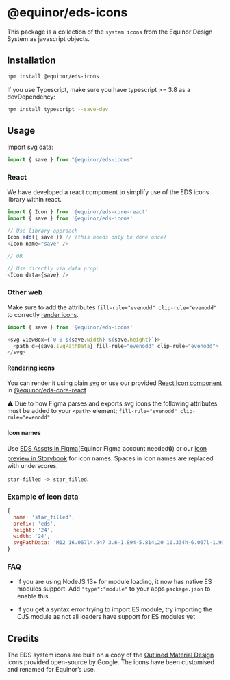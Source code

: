 # @equinor/eds-icons

This package is a collection of the `system icons` from the Equinor Design System as javascript objects.

## Installation

```sh
npm install @equinor/eds-icons 
```
If you use Typescript, make sure you have typescript >= 3.8 as a devDependency:
```sh
npm install typescript --save-dev
```

## Usage

Import svg data:

```javascript
import { save } from "@equinor/eds-icons"
```

### React

We have developed a react component to simplify use of the EDS icons library within react.

```javascript
import { Icon } from '@equinor/eds-core-react'
import { save } from '@equinor/eds-icons'

// Use library approach 
Icon.add({ save }) // (this needs only be done once)
<Icon name="save" />

// OR 

// Use directly via data prop:
<Icon data={save} />

```

### Other web

Make sure to add the attributes `fill-rule="evenodd" clip-rule="evenodd"` to correctly [render icons](#rendering-icons).

```javascript
import { save } from '@equinor/eds-icons'

<svg viewBox={`0 0 ${save.width} ${save.height}`}>
  <path d={save.svgPathData} fill-rule="evenodd" clip-rule="evenodd">
</svg>
```

#### Rendering icons

You can render it using plain [svg](https://developer.mozilla.org/en-US/docs/Web/SVG) or use our provided [React Icon component](#React) in [@equinor/eds-core-react](https://www.npmjs.com/package/@equinor/eds-core-react)

⚠️ Due to how Figma parses and exports svg icons the following attributes must be added to your `<path>` element; `fill-rule="evenodd" clip-rule="evenodd"`

#### Icon names

Use [EDS Assets in Figma](https://www.figma.com/file/BQjYMxdSdgRkdhKTDDU7L4KU/Assets?node-id=2%3A3)(Equinor Figma account needed🔒) or our [icon preview in Storybook](https://eds-storybook-react.azurewebsites.net/?path=/story/icons--preview) for icon names. Spaces in icon names are replaced with underscores. 

`star-filled -> star_filled`.

### Example of icon data

```javascript
{
  name: 'star_filled',
  prefix: 'eds',
  height: '24',
  width: '24',
  svgPathData: 'M12 16.067l4.947 3.6-1.894-5.814L20 10.334h-6.067l-1.933-6-1.933 6H4l4.947 3.52-1.894 5.814 4.947-3.6z',
}
```

### FAQ

* If you are using NodeJS 13+ for module loading, it now has native ES modules support. Add `"type":"module"` to your apps `package.json` to enable this.

* If you get a syntax error trying to import ES module, try importing the CJS module as not all loaders have support for ES modules yet

## Credits

The EDS system icons are built on a copy of the [Outlined Material Design](https://material.io/resources/icons/?style=outline) icons provided open-source by Google. The icons have been customised and renamed for Equinor’s use.

